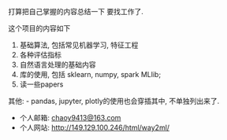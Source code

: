 打算把自己掌握的内容总结一下
要找工作了.

这个项目的内容如下
1. 基础算法, 包括常见机器学习, 特征工程
2. 各种评估指标
3. 自然语言处理的基础内容
4. 库的使用, 包括 sklearn, numpy, spark MLlib;
5. 读一些papers 

其他: - pandas, jupyter, plotly的使用也会穿插其中, 不单独列出来了.
- 个人邮箱: chaoy9413@163.com
- 个人网站: http://149.129.100.246/html/way2ml/
 